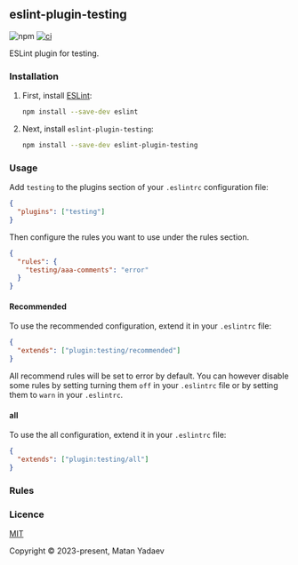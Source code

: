 ## eslint-plugin-testing

![npm](https://img.shields.io/npm/v/eslint-plugin-testing)
[![ci](https://github.com/MatanYadaev/eslint-plugin-testing/actions/workflows/ci.yaml/badge.svg?branch=main)](https://github.com/MatanYadaev/eslint-plugin-testing/actions/workflows/ci.yaml)

ESLint plugin for testing.

### Installation

1. First, install [ESLint](https://eslint.org/):

   ```sh
   npm install --save-dev eslint
   ```

2. Next, install `eslint-plugin-testing`:

   ```sh
   npm install --save-dev eslint-plugin-testing
   ```

### Usage

Add `testing` to the plugins section of your `.eslintrc` configuration file:

```json
{
  "plugins": ["testing"]
}
```

Then configure the rules you want to use under the rules section.

```json
{
  "rules": {
    "testing/aaa-comments": "error"
  }
}
```

#### Recommended

To use the recommended configuration, extend it in your `.eslintrc` file:

```json
{
  "extends": ["plugin:testing/recommended"]
}
```

All recommend rules will be set to error by default. You can however disable some rules by setting turning them `off` in your `.eslintrc` file or by setting them to `warn` in your `.eslintrc`.

#### all

To use the all configuration, extend it in your `.eslintrc` file:

```json
{
  "extends": ["plugin:testing/all"]
}
```

### Rules

<!-- begin auto-generated rules list -->
<!-- end auto-generated rules list -->

### Licence

[MIT](https://github.com/MatanYadaev/eslint-plugin-testing/blob/main/LICENSE)

Copyright &copy; 2023-present, Matan Yadaev 